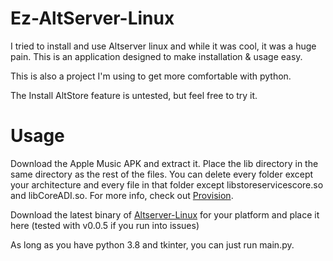 # Ez-AltServer-Linux
I tried to install and use Altserver linux and while it was cool, it was a huge pain. This is an application designed to make installation & usage easy.

This is also a project I'm using to get more comfortable with python.

The Install AltStore feature is untested, but feel free to try it.
# Usage
Download the Apple Music APK and extract it. Place the lib directory in the same directory as the rest of the files. You can delete every folder except your architecture and every file in that folder except libstoreservicescore.so and libCoreADI.so. For more info, check out [Provision](https://github.com/Dadoum/Provision).

Download the latest binary of [Altserver-Linux](https://github.com/NyaMisty/AltServer-Linux/releases) for your platform and place it here (tested with v0.0.5 if you run into issues)

As long as you have python 3.8 and tkinter, you can just run main.py.